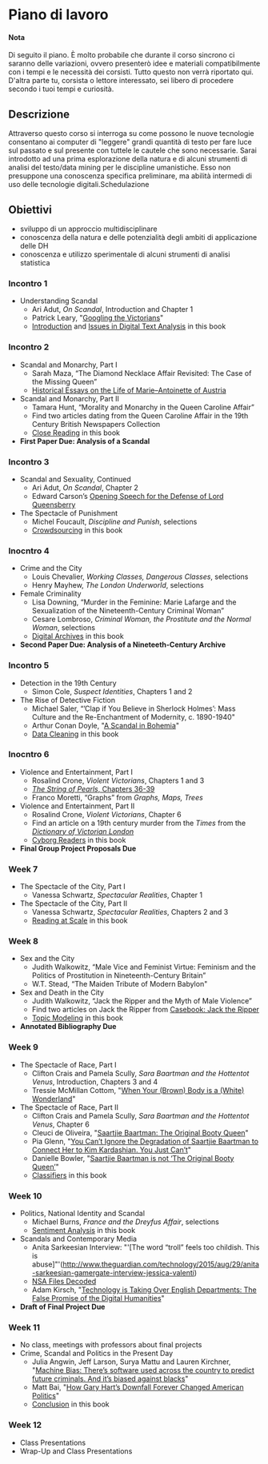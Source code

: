 # Piano di lavoro

#### Nota&#x20;

Di seguito il piano. È molto probabile che durante il corso sincrono ci saranno delle variazioni, ovvero presenterò idee e materiali compatibilmente con i tempi e le necessità dei corsisti.  Tutto questo non verrà riportato qui.  D'altra parte tu, corsista o lettore interessato, sei libero di procedere secondo i tuoi tempi e curiosità.

## Descrizione

Attraverso questo corso si interroga su come possono le nuove tecnologie consentano ai computer di "leggere" grandi quantità di testo per fare luce sul passato e sul presente con tuttele le cautele che sono necessarie. Sarai introdotto ad una prima esplorazione della natura e di alcuni strumenti di analisi del testo/data mining per le discipline umanistiche. Esso non presuppone una conoscenza specifica preliminare, ma abilità intermedi di uso delle tecnologie digitali.Schedulazione

## Obiettivi

* sviluppo di un approccio multidisciplinare&#x20;
* conoscenza della natura e delle potenzialità degli ambiti di applicazione delle DH&#x20;
* conoscenza e utilizzo sperimentale di alcuni strumenti di analisi statistica



### Incontro 1

* Understanding Scandal
  * Ari Adut, _On Scandal_, Introduction and Chapter 1
  * Patrick Leary, "[Googling the Victorians](http://www.victorianresearch.org/googling.pdf)"
  * [Introduction](../introduction.md) and [Issues in Digital Text Analysis](../issues-in-digital-text-analysis.md) in this book

### Incontro 2

* Scandal and Monarchy, Part I
  * Sarah Maza, “The Diamond Necklace Affair Revisited: The Case of the Missing Queen”
  * [Historical Essays on the Life of Marie–Antoinette of Austria](http://chnm.gmu.edu/revolution/d/262/)
* Scandal and Monarchy, Part II
  * Tamara Hunt, “Morality and Monarchy in the Queen Caroline Affair”
  * Find two articles dating from the Queen Caroline Affair in the 19th Century British Newspapers Collection
  * [Close Reading](../close-reading.md) in this book
* **First Paper Due: Analysis of a Scandal**

### Incontro 3

* Scandal and Sexuality, Continued
  * Ari Adut, _On Scandal_, Chapter 2
  * Edward Carson’s [Opening Speech for the Defense of Lord Queensberry](http://law2.umkc.edu/faculty/projects/ftrials/wilde/defenopening.htm)
* The Spectacle of Punishment
  * Michel Foucault, _Discipline and Punish_, selections
  * [Crowdsourcing](../crowdsourcing.md) in this book

### Inocntro 4

* Crime and the City
  * Louis Chevalier, _Working Classes, Dangerous Classes_, selections
  * Henry Mayhew, _The London Underworld_, selections
* Female Criminality
  * Lisa Downing, “Murder in the Feminine: Marie Lafarge and the Sexualization of the Nineteenth-Century Criminal Woman”
  * Cesare Lombroso, _Criminal Woman, the Prostitute and the Normal Woman_, selections
  * [Digital Archives](../archives.md) in this book
* **Second Paper Due: Analysis of a Nineteeth-Century Archive**

### Incontro 5

* Detection in the 19th Century
  * Simon Cole, _Suspect Identities_, Chapters 1 and 2
* The Rise of Detective Fiction
  * Michael Saler, “’Clap if You Believe in Sherlock Holmes’: Mass Culture and the Re-Enchantment of Modernity, c. 1890-1940"
  * Arthur Conan Doyle, "[A Scandal in Bohemia](http://www.gutenberg.org/files/1661/1661-h/1661-h.htm#)"
  * [Data Cleaning](../data-cleaning.md) in this book

### Inocntro 6

* Violence and Entertainment, Part I
  * Rosalind Crone, _Violent Victorians_, Chapters 1 and 3
  * [_The String of Pearls_, Chapters 36-39](http://www.victorianlondon.org/mysteries/sweeney\_todd-00.htm)
  * Franco Moretti, “Graphs” from _Graphs, Maps, Trees_
* Violence and Entertainment, Part II
  * Rosalind Crone, _Violent Victorians_, Chapter 6
  * Find an article on a 19th century murder from the _Times_ from the [_Dictionary of Victorian London_](http://www.victorianlondon.org/index-2012.htm)
  * [Cyborg Readers](cyborg-readers.md) in this book
* **Final Group Project Proposals Due**

### Week 7

* The Spectacle of the City, Part I
  * Vanessa Schwartz, _Spectacular Realities_, Chapter 1
* The Spectacle of the City, Part II
  * Vanessa Schwartz, _Spectacular Realities_, Chapters 2 and 3
  * [Reading at Scale](../reading-at-scale.md) in this book

### Week 8

* Sex and the City
  * Judith Walkowitz, “Male Vice and Feminist Virtue: Feminism and the Politics of Prostitution in Nineteenth-Century Britain”
  * W.T. Stead, “The Maiden Tribute of Modern Babylon"
* Sex and Death in the City
  * Judith Walkowitz, “Jack the Ripper and the Myth of Male Violence”
  * Find two articles on Jack the Ripper from [Casebook: Jack the Ripper](http://www.casebook.org/press\_reports/)
  * [Topic Modeling](../topic-modeling.md) in this book
* **Annotated Bibliography Due**

### Week 9

* The Spectacle of Race, Part I
  * Clifton Crais and Pamela Scully, _Sara Baartman and the Hottentot Venus_, Introduction, Chapters 3 and 4
  * Tressie McMillan Cottom, "[When Your (Brown) Body is a (White) Wonderland](http://tressiemc.com/2013/08/27/when-your-brown-body-is-a-white-wonderland/)"
* The Spectacle of Race, Part II
  * Clifton Crais and Pamela Scully, _Sara Baartman and the Hottentot Venus_, Chapter 6
  * Cleuci de Oliveira, "[Saartjie Baartman: The Original Booty Queen](http://jezebel.com/saartje-baartman-the-original-booty-queen-1658569879)"
  * Pia Glenn, "[You Can’t Ignore the Degradation of Saartjie Baartman to Connect Her to Kim Kardashian. You Just Can’t](http://www.xojane.com/issues/saartjie-baartman-kim-kardashian)"
  * Danielle Bowler, "[Saartjie Baartman is not ‘The Original Booty Queen’](http://ewn.co.za/2014/11/17/OPINION-Danielle-Bowler-Saartjie-Baartman-is-not-the-original-booty-queen)"
  * [Classifiers](../classifiers.md) in this book

### Week 10

* Politics, National Identity and Scandal
  * Michael Burns, _France and the Dreyfus Affair_, selections
  * [Sentiment Analysis](../sentiment-analysis.md) in this book
* Scandals and Contemporary Media
  * Anita Sarkeesian Interview: "'\[The word “troll” feels too childish. This is abuse]"'(http://www.theguardian.com/technology/2015/aug/29/anita-sarkeesian-gamergate-interview-jessica-valenti)
  * [NSA Files Decoded](http://www.theguardian.com/world/interactive/2013/nov/01/snowden-nsa-files-surveillance-revelations-decoded)
  * Adam Kirsch, "[Technology is Taking Over English Departments: The False Promise of the Digital Humanities](https://newrepublic.com/article/117428/limits-digital-humanities-adam-kirsch)"
* **Draft of Final Project Due**

### Week 11

* No class, meetings with professors about final projects
* Crime, Scandal and Politics in the Present Day
  * Julia Angwin, Jeff Larson, Surya Mattu and Lauren Kirchner, "[Machine Bias: There’s software used across the country to predict future criminals. And it’s biased against blacks](https://www.propublica.org/article/machine-bias-risk-assessments-in-criminal-sentencing)"
  * Matt Bai, "[How Gary Hart’s Downfall Forever Changed American Politics](http://www.nytimes.com/2014/09/21/magazine/how-gary-harts-downfall-forever-changed-american-politics.html)"
  * [Conclusion](../conclusion.md) in this book

### Week 12

* Class Presentations
* Wrap-Up and Class Presentations
